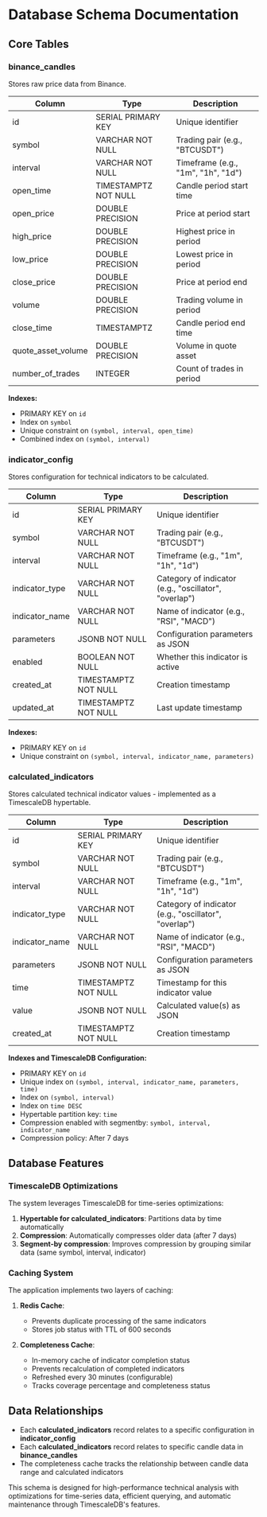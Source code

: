 # Database Schema Documentation

## Core Tables

### binance_candles
Stores raw price data from Binance.

| Column | Type | Description |
|--------|------|-------------|
| id | SERIAL PRIMARY KEY | Unique identifier |
| symbol | VARCHAR NOT NULL | Trading pair (e.g., "BTCUSDT") |
| interval | VARCHAR NOT NULL | Timeframe (e.g., "1m", "1h", "1d") |
| open_time | TIMESTAMPTZ NOT NULL | Candle period start time |
| open_price | DOUBLE PRECISION | Price at period start |
| high_price | DOUBLE PRECISION | Highest price in period |
| low_price | DOUBLE PRECISION | Lowest price in period |
| close_price | DOUBLE PRECISION | Price at period end |
| volume | DOUBLE PRECISION | Trading volume in period |
| close_time | TIMESTAMPTZ | Candle period end time |
| quote_asset_volume | DOUBLE PRECISION | Volume in quote asset |
| number_of_trades | INTEGER | Count of trades in period |

**Indexes:**
- PRIMARY KEY on `id`
- Index on `symbol`
- Unique constraint on `(symbol, interval, open_time)`
- Combined index on `(symbol, interval)`

### indicator_config
Stores configuration for technical indicators to be calculated.

| Column | Type | Description |
|--------|------|-------------|
| id | SERIAL PRIMARY KEY | Unique identifier |
| symbol | VARCHAR NOT NULL | Trading pair (e.g., "BTCUSDT") |
| interval | VARCHAR NOT NULL | Timeframe (e.g., "1m", "1h", "1d") |
| indicator_type | VARCHAR NOT NULL | Category of indicator (e.g., "oscillator", "overlap") |
| indicator_name | VARCHAR NOT NULL | Name of indicator (e.g., "RSI", "MACD") |
| parameters | JSONB NOT NULL | Configuration parameters as JSON |
| enabled | BOOLEAN NOT NULL | Whether this indicator is active |
| created_at | TIMESTAMPTZ NOT NULL | Creation timestamp |
| updated_at | TIMESTAMPTZ NOT NULL | Last update timestamp |

**Indexes:**
- PRIMARY KEY on `id`
- Unique constraint on `(symbol, interval, indicator_name, parameters)`

### calculated_indicators
Stores calculated technical indicator values - implemented as a TimescaleDB hypertable.

| Column | Type | Description |
|--------|------|-------------|
| id | SERIAL PRIMARY KEY | Unique identifier |
| symbol | VARCHAR NOT NULL | Trading pair (e.g., "BTCUSDT") |
| interval | VARCHAR NOT NULL | Timeframe (e.g., "1m", "1h", "1d") |
| indicator_type | VARCHAR NOT NULL | Category of indicator (e.g., "oscillator", "overlap") |
| indicator_name | VARCHAR NOT NULL | Name of indicator (e.g., "RSI", "MACD") |
| parameters | JSONB NOT NULL | Configuration parameters as JSON |
| time | TIMESTAMPTZ NOT NULL | Timestamp for this indicator value |
| value | JSONB NOT NULL | Calculated value(s) as JSON |
| created_at | TIMESTAMPTZ NOT NULL | Creation timestamp |

**Indexes and TimescaleDB Configuration:**
- PRIMARY KEY on `id`
- Unique index on `(symbol, interval, indicator_name, parameters, time)`
- Index on `(symbol, interval)`
- Index on `time DESC`
- Hypertable partition key: `time`
- Compression enabled with segmentby: `symbol, interval, indicator_name`
- Compression policy: After 7 days

## Database Features

### TimescaleDB Optimizations

The system leverages TimescaleDB for time-series optimizations:

1. **Hypertable for calculated_indicators**: Partitions data by time automatically
2. **Compression**: Automatically compresses older data (after 7 days)
3. **Segment-by compression**: Improves compression by grouping similar data (same symbol, interval, indicator)

### Caching System

The application implements two layers of caching:

1. **Redis Cache**:
   - Prevents duplicate processing of the same indicators
   - Stores job status with TTL of 600 seconds
   
2. **Completeness Cache**:
   - In-memory cache of indicator completion status
   - Prevents recalculation of completed indicators
   - Refreshed every 30 minutes (configurable)
   - Tracks coverage percentage and completeness status

## Data Relationships

- Each **calculated_indicators** record relates to a specific configuration in **indicator_config**
- Each **calculated_indicators** record relates to specific candle data in **binance_candles**
- The completeness cache tracks the relationship between candle data range and calculated indicators

This schema is designed for high-performance technical analysis with optimizations for time-series data, efficient querying, and automatic maintenance through TimescaleDB's features.
